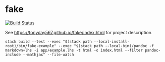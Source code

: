 fake
===

[![Build Status](https://travis-ci.org/tonyday567/fake.png)](https://travis-ci.org/tonyday567/fake)

See https://tonyday567.github.io/fake/index.html for project description.

~~~
stack build --test --exec "$(stack path --local-install-root)/bin/fake-example" --exec "$(stack path --local-bin)/pandoc -f markdown+lhs -i app/example.lhs -t html -o index.html --filter pandoc-include --mathjax" --file-watch
~~~
